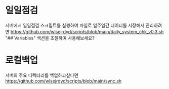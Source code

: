 # 일일점검
서버에서 일일점검 스크립트를 실행하여 파일로 일주일간 데이터를 저장해서 관리하려면
https://github.com/wlsejrdyd/scripts/blob/main/daily_system_chk_v0.3.sh
"## Variables" 섹션을 조절하여 사용해보세요?


# 로컬백업
서버의 주요 디렉터리를 백업하고싶다면
https://github.com/wlsejrdyd/scripts/blob/main/sync.sh
